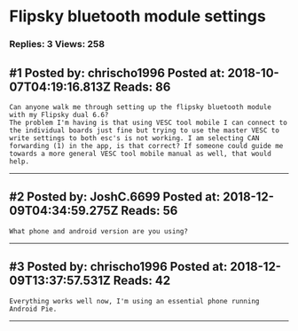 # Flipsky bluetooth module settings

### Replies: 3 Views: 258

## \#1 Posted by: chrischo1996 Posted at: 2018-10-07T04:19:16.813Z Reads: 86

```
Can anyone walk me through setting up the flipsky bluetooth module with my Flipsky dual 6.6?
The problem I'm having is that using VESC tool mobile I can connect to the individual boards just fine but trying to use the master VESC to write settings to both esc's is not working. I am selecting CAN forwarding (1) in the app, is that correct? If someone could guide me towards a more general VESC tool mobile manual as well, that would help.
```

---
## \#2 Posted by: JoshC.6699 Posted at: 2018-12-09T04:34:59.275Z Reads: 56

```
What phone and android version are you using?
```

---
## \#3 Posted by: chrischo1996 Posted at: 2018-12-09T13:37:57.531Z Reads: 42

```
Everything works well now, I'm using an essential phone running Android Pie.
```

---
